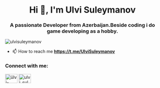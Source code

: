 <h1 align="center">Hi 👋, I'm Ulvi Suleymanov</h1>
<h3 align="center">A passionate Developer from Azerbaijan.Beside coding i do game developing as a hobby.</h3>

<p align="left"> <img src="https://komarev.com/ghpvc/?username=ulvisuleymanov&label=Profile%20views&color=0e75b6&style=flat" alt="ulvisuleymanov" /> </p>

- 📫 How to reach me **https://t.me/UlviSuleymanov**

<h3 align="left">Connect with me:</h3>
<p align="left">
<a href="https://linkedin.com/in/ülvi-süleymanov-b9a94522b" target="blank"><img align="center" src="https://raw.githubusercontent.com/rahuldkjain/github-profile-readme-generator/master/src/images/icons/Social/linked-in-alt.svg" alt="ülvi-süleymanov-b9a94522b" height="30" width="40" /></a>
<a href="https://www.hackerrank.com/ulvi_suleymanov1" target="blank"><img align="center" src="https://raw.githubusercontent.com/rahuldkjain/github-profile-readme-generator/master/src/images/icons/Social/hackerrank.svg" alt="ulvi_suleymanov1" height="30" width="40" /></a>
</p>

